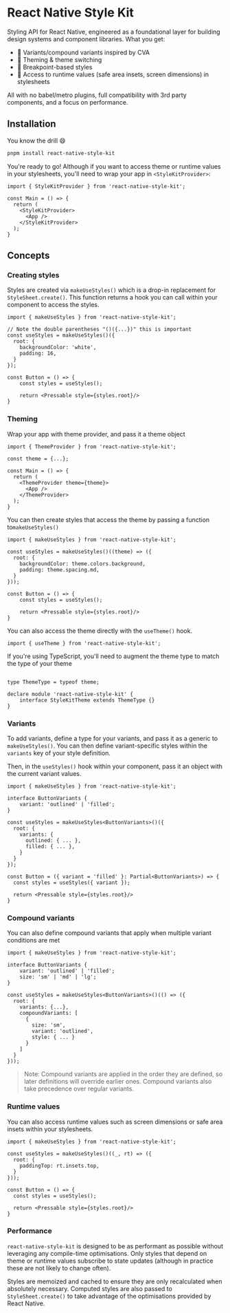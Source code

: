# React Native Style Kit

Styling API for React Native, engineered as a foundational layer for building design systems and component libraries. What you get:

- 🧩 Variants/compound variants inspired by CVA
- 🎨 Theming & theme switching
- 📱 Breakpoint-based styles
- 📏 Access to runtime values (safe area insets, screen dimensions) in stylesheets

All with no babel/metro plugins, full compatibility with 3rd party components, and a focus on performance.

## Installation

You know the drill 😄
```bash
pnpm install react-native-style-kit
```


You're ready to go! Although if you want to access theme or runtime values in your stylesheets, you'll need to wrap your app in `<StyleKitProvider>`:

```tsx
import { StyleKitProvider } from 'react-native-style-kit';

const Main = () => {
  return (
    <StyleKitProvider>
      <App />
    </StyleKitProvider>
  );
}
```

## Concepts

### Creating styles

Styles are created via `makeUseStyles()` which is a drop-in replacement for `StyleSheet.create()`. This function returns a hook you can call within your component to access the styles.

```tsx
import { makeUseStyles } from 'react-native-style-kit';

// Note the double parentheses "()({...})" this is important
const useStyles = makeUseStyles()({
  root: {
    backgroundColor: 'white',
    padding: 16,
  }
});

const Button = () => {
    const styles = useStyles();
    
    return <Pressable style={styles.root}/>
}
```

### Theming

Wrap your app with theme provider, and pass it a theme object
```tsx
import { ThemeProvider } from 'react-native-style-kit';

const theme = {...};

const Main = () => {
  return (
    <ThemeProvider theme={theme}>
      <App />
    </ThemeProvider>
  );
}
```

You can then create styles that access the theme by passing a function to`makeUseStyles()`
```tsx
import { makeUseStyles } from 'react-native-style-kit';

const useStyles = makeUseStyles()((theme) => ({
  root: {
    backgroundColor: theme.colors.background,
    padding: theme.spacing.md,
  }
}));

const Button = () => {
    const styles = useStyles();
    
    return <Pressable style={styles.root}/>
}
```

You can also access the theme directly with the `useTheme()` hook.

```tsx
import { useTheme } from 'react-native-style-kit';
```

If you're using TypeScript, you'll need to augment the theme type to match the type of your theme
```tsx

type ThemeType = typeof theme;

declare module 'react-native-style-kit' {
    interface StyleKitTheme extends ThemeType {}
}
```


### Variants

To add variants, define a type for your variants, and pass it as a generic to `makeUseStyles()`. You can then define variant-specific styles within the `variants` key of your style definition.

Then, in the `useStyles()` hook within your component, pass it an object with the current variant values.

```tsx
import { makeUseStyles } from 'react-native-style-kit';

interface ButtonVariants {
    variant: 'outlined' | 'filled';
}

const useStyles = makeUseStyles<ButtonVariants>()({
  root: {
    variants: {
      outlined: { ... }, 
      filled: { ... },
    }  
  }
});

const Button = ({ variant = 'filled' }: Partial<ButtonVariants>) => {
  const styles = useStyles({ variant });
    
  return <Pressable style={styles.root}/>
}
```

### Compound variants

You can also define compound variants that apply when multiple variant conditions are met
```tsx
import { makeUseStyles } from 'react-native-style-kit';

interface ButtonVariants {
    variant: 'outlined' | 'filled';
    size: 'sm' | 'md' | 'lg';
}

const useStyles = makeUseStyles<ButtonVariants>()(() => ({
  root: {
    variants: {...},
    compoundVariants: [
      {
        size: 'sm',
        variant: 'outlined',
        style: { ... }
      }
    ]  
  }
}));
```

> Note: Compound variants are applied in the order they are defined, so later definitions will override earlier ones. Compound variants also take precedence over regular variants.

### Runtime values

You can also access runtime values such as screen dimensions or safe area insets within your stylesheets.

```tsx
import { makeUseStyles } from 'react-native-style-kit';

const useStyles = makeUseStyles()((_, rt) => ({
  root: {
    paddingTop: rt.insets.top,
  }
}));

const Button = () => {
  const styles = useStyles();
    
  return <Pressable style={styles.root}/>
}
```

### Performance
`react-native-style-kit` is designed to be as performant as possible without leveraging any compile-time optimisations. Only styles that depend on theme or runtime values subscribe to state updates (although in practice these are not likely to change often). 

Styles are memoized and cached to ensure they are only recalculated when absolutely necessary. Computed styles are also passed to `StyleSheet.create()` to take advantage of the optimisations provided by React Native.
